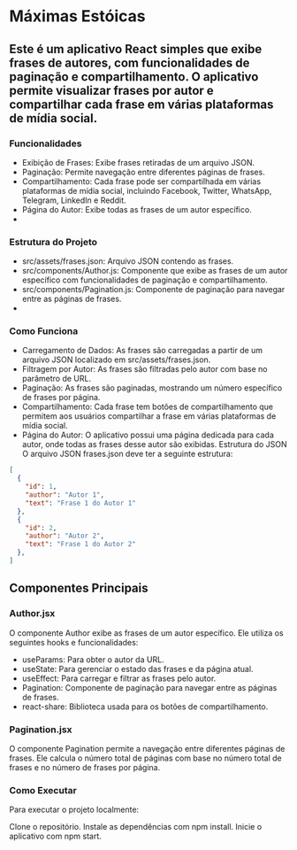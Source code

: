 # Máximas Estóicas

## Este é um aplicativo React simples que exibe frases de autores, com funcionalidades de paginação e compartilhamento. O aplicativo permite visualizar frases por autor e compartilhar cada frase em várias plataformas de mídia social.

### Funcionalidades
 - Exibição de Frases: Exibe frases retiradas de um arquivo JSON.
 - Paginação: Permite navegação entre diferentes páginas de frases.
 - Compartilhamento: Cada frase pode ser compartilhada em várias plataformas de mídia social, incluindo Facebook, Twitter, WhatsApp, Telegram, LinkedIn e Reddit.
 - Página do Autor: Exibe todas as frases de um autor específico.
 - 
### Estrutura do Projeto
 * src/assets/frases.json: Arquivo JSON contendo as frases.
 * src/components/Author.js: Componente que exibe as frases de um autor específico com funcionalidades de paginação e compartilhamento.
 * src/components/Pagination.js: Componente de paginação para navegar entre as páginas de frases.
 * 
### Como Funciona
 - Carregamento de Dados: As frases são carregadas a partir de um arquivo JSON localizado em src/assets/frases.json.
 - Filtragem por Autor: As frases são filtradas pelo autor com base no parâmetro de URL.
 - Paginação: As frases são paginadas, mostrando um número específico de frases por página.
 - Compartilhamento: Cada frase tem botões de compartilhamento que permitem aos usuários compartilhar a frase em várias plataformas de mídia social.
 - Página do Autor: O aplicativo possui uma página dedicada para cada autor, onde todas as frases desse autor são exibidas.
Estrutura do JSON
O arquivo JSON frases.json deve ter a seguinte estrutura:

```json
[
  {
    "id": 1,
    "author": "Autor 1",
    "text": "Frase 1 do Autor 1"
  },
  {
    "id": 2,
    "author": "Autor 2",
    "text": "Frase 1 do Autor 2"
  },
]
```
## Componentes Principais
### Author.jsx
O componente Author exibe as frases de um autor específico. Ele utiliza os seguintes hooks e funcionalidades:

 - useParams: Para obter o autor da URL.
 - useState: Para gerenciar o estado das frases e da página atual.
 - useEffect: Para carregar e filtrar as frases pelo autor.
 - Pagination: Componente de paginação para navegar entre as páginas de frases.
 - react-share: Biblioteca usada para os botões de compartilhamento.

### Pagination.jsx
O componente Pagination permite a navegação entre diferentes páginas de frases. Ele calcula o número total de páginas com base no número total de frases e no número de frases por página.

### Como Executar
Para executar o projeto localmente:

Clone o repositório.
Instale as dependências com npm install.
Inicie o aplicativo com npm start.
